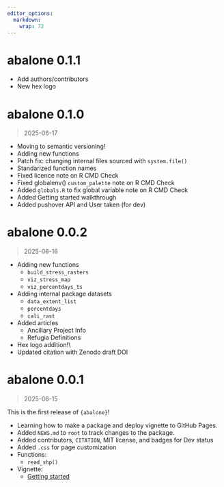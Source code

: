 ```yaml
---
editor_options: 
  markdown: 
    wrap: 72
---
```


# abalone 0.1.1
- Add authors/contributors
- New hex logo 

# abalone 0.1.0

> 2025-06-17

-   Moving to semantic versioning!
-   Adding new functions
-   Patch fix: changing internal files sourced with `system.file()`
-   Standarized function names
-   Fixed licence note on R CMD Check
-   Fixed globalenv() `custom_palette` note on R CMD Check
-   Added `globals.R` to fix global variable note on R CMD Check
-   Added Getting started walkthrough
-   Added pushover API and User taken (for dev)

# abalone 0.0.2

> 2025-06-16

-   Adding new functions
    -   `build_stress_rasters`
    -   `viz_stress_map`
    -   `viz_percentdays_ts`
-   Adding internal package datasets
    -   `data_extent_list`
    -   `percentdays`
    -   `cali_rast`
-   Added articles
    -   Ancillary Project Info
    -   Refugia Definitions
-   Hex logo addition!\
-   Updated citation with Zenodo draft DOI

# abalone 0.0.1

> 2025-06-15

This is the first release of `{abalone}`!

-   Learning how to make a package and deploy vignette to GitHub Pages.
-   Added `NEWS.md` to `root` to track changes to the package.
-   Added contributors, `CITATION`, MIT license, and badges for Dev
    status
-   Added `.css` for page customization
-   Functions:
    -   `read_shp()`
-   Vignette:
    -   [Getting
        started](file:///Users/admin/Documents/GitHub/packages/abalone/docs/articles/abalone.html)
